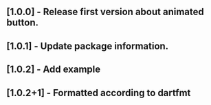 ## [1.0.0] - Release first version about animated button.

## [1.0.1] - Update package information.

## [1.0.2] - Add example

## [1.0.2+1] - Formatted according to dartfmt